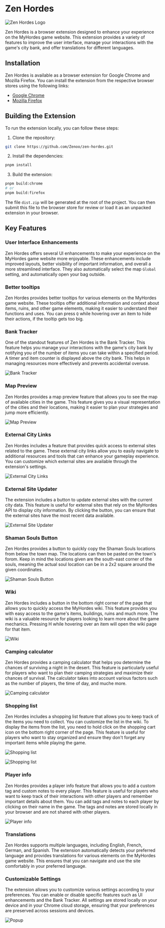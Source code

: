 # Zen Hordes

![Zen Hordes Logo](public/icon-64.png)

Zen Hordes is a browser extension designed to enhance your experience on the MyHordes game website. This extension provides a variety of features to improve the user interface, manage your interactions with the game's city bank, and offer translations for different languages.

## Installation

Zen Hordes is available as a browser extension for Google Chrome and Mozilla Firefox. You can install the extension from the respective browser stores using the following links:

- [Google Chrome](https://chromewebstore.google.com/detail/zen-hordes/mfmegmfbgapnopkjfocndlkbdapaogam)
- [Mozilla Firefox](https://addons.mozilla.org/en-US/firefox/addon/zen-hordes/)

## Building the Extension

To run the extension locally, you can follow these steps:

1. Clone the repository:

```bash
git clone https://github.com/Zenoo/zen-hordes.git
```

2. Install the dependencies:

```bash
pnpm install
```

3. Build the extension:

```bash
pnpm build:chrome
# or
pnpm build:firefox
```

The file `dist.zip` will be generated at the root of the project. You can then submit this file to the browser store for review or load it as an unpacked extension in your browser.

## Key Features

### User Interface Enhancements
Zen Hordes offers several UI enhancements to make your experience on the MyHordes game website more enjoyable. These enhancements include improved layouts, better visibility of important information, and overall a more streamlined interface. They also automatically select the map `Global` setting, and automatically open your bag outside.

### Better tooltips
Zen Hordes provides better tooltips for various elements on the MyHordes game website. These tooltips offer additional information and context about items, ruins, and other game elements, making it easier to understand their functions and uses. You can press `Q` while hovering over an item to hide their actions, if the tooltip gets too big.

### Bank Tracker
One of the standout features of Zen Hordes is the Bank Tracker. This feature helps you manage your interactions with the game's city bank by notifying you of the number of items you can take within a specified period. A timer and item counter is displayed above the city bank. This helps in managing resources more effectively and prevents accidental overuse.

![Bank Tracker](.github/media/bank-tracker.jpeg)

### Map Preview
Zen Hordes provides a map preview feature that allows you to see the map of available cities in the game. This feature gives you a visual representation of the cities and their locations, making it easier to plan your strategies and jump more efficiently.

![Map Preview](.github/media/map-preview.jpeg)

### External City Links
Zen Hordes includes a feature that provides quick access to external sites related to the game. These external city links allow you to easily navigate to additional resources and tools that can enhance your gameplay experience. You can customize which external sites are available through the extension's settings.

![External City Links](.github/media/external-city-links.jpeg)

### External Site Updater

The extension includes a button to update external sites with the current city data. This feature is useful for external sites that rely on the MyHordes API to display city information. By clicking the button, you can ensure that the external sites have the most recent data available.

![External Site Updater](.github/media/update-button.jpeg)

### Shaman Souls Button

Zen Hordes provides a button to quickly copy the Shaman Souls locations from below the town map. The locations can then be pasted on the town's forom. Keep in mind the locations given are the south-east corner of the souls, meaning the actual soul location can be in a 2x2 square around the given coordinates.

![Shaman Souls Button](.github/media/shaman-souls.png)

### Wiki

Zen Hordes includes a button in the bottom right corner of the page that allows you to quickly access the MyHordes wiki. This feature provides you with easy access to the game's items, buildings, ruins and much more. The wiki is a valuable resource for players looking to learn more about the game mechanics. Pressing H while hovering over an item will open the wiki page for that item.

![Wiki](.github/media/wiki.jpeg)

### Camping calculator

Zen Hordes provides a camping calculator that helps you determine the chances of surviving a night in the desert. This feature is particularly useful for players who want to plan their camping strategies and maximize their chances of survival. The calculator takes into account various factors such as the number of players, the time of day, and muche more.

![Camping calculator](.github/media/camping-calculator.png)

### Shopping list

Zen Hordes includes a shopping list feature that allows you to keep track of the items you need to collect. You can customize the list in the wiki. To display the items from the list, you need to hold click on the shopping cart icon on the bottom right corner of the page. This feature is useful for players who want to stay organized and ensure they don't forget any important items while playing the game.

![Shopping list](.github/media/shopping-list.png)

![Shopping list](.github/media/shopping-list-2.png)

### Player info

Zen Hordes provides a player info feature that allows you to add a custom tag and custom notes to every player. This feature is useful for players who want to keep track of their interactions with other players and remember important details about them. You can add tags and notes to each player by clicking on their name in the game. The tags and notes are stored locally in your browser and are not shared with other players.

![Player info](.github/media/player-info.png)

### Translations
Zen Hordes supports multiple languages, including English, French, German, and Spanish. The extension automatically detects your preferred language and provides translations for various elements on the MyHordes game website. This ensures that you can navigate and use the site comfortably in your preferred language.

### Customizable Settings
The extension allows you to customize various settings according to your preferences. You can enable or disable specific features such as UI enhancements and the Bank Tracker. All settings are stored locally on your device and in your Chrome cloud storage, ensuring that your preferences are preserved across sessions and devices.

![Popup](.github/media/popup.jpeg)
